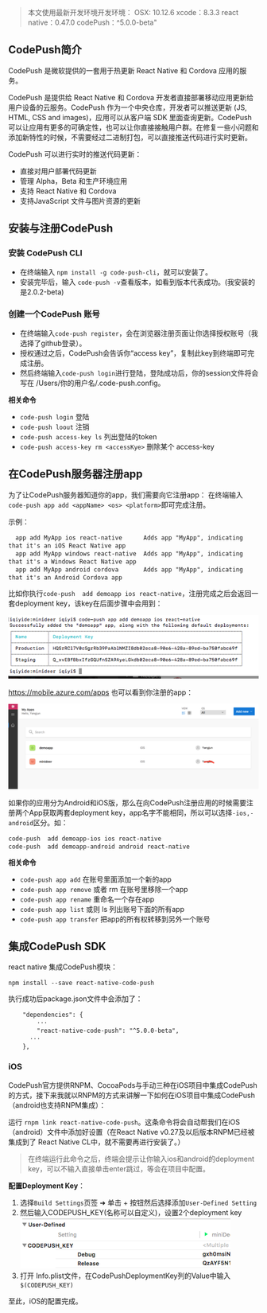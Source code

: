 >本文使用最新开发环境开发环境：
>OSX: 10.12.6
>xcode：8.3.3
>react native：0.47.0
>codePush：\^5.0.0-beta"

## CodePush简介
CodePush 是微软提供的一套用于热更新 React Native 和 Cordova 应用的服务。  

CodePush 是提供给 React Native 和 Cordova 开发者直接部署移动应用更新给用户设备的云服务。CodePush 作为一个中央仓库，开发者可以推送更新 (JS, HTML, CSS and images)，应用可以从客户端 SDK 里面查询更新。CodePush 可以让应用有更多的可确定性，也可以让你直接接触用户群。在修复一些小问题和添加新特性的时候，不需要经过二进制打包，可以直接推送代码进行实时更新。

CodePush 可以进行实时的推送代码更新：
  
* 直接对用户部署代码更新  
* 管理 Alpha，Beta 和生产环境应用  
* 支持 React Native 和 Cordova  
* 支持JavaScript 文件与图片资源的更新

## 安装与注册CodePush    
### 安装 CodePush CLI
* 在终端输入 `npm install -g code-push-cli`，就可以安装了。  
* 安装完毕后，输入 `code-push -v`查看版本，如看到版本代表成功。(我安装的是2.0.2-beta)

### 创建一个CodePush 账号  
* 在终端输入`code-push register`，会在浏览器注册页面让你选择授权账号（我选择了github登录）。  
* 授权通过之后，CodePush会告诉你“access key”，复制此key到终端即可完成注册。  
* 然后终端输入`code-push login`进行登陆，登陆成功后，你的session文件将会写在 /Users/你的用户名/.code-push.config。  

**相关命令**  

* `code-push login` 登陆  
* `code-push loout` 注销  
* `code-push access-key ls` 列出登陆的token  
* `code-push access-key rm <accessKye>` 删除某个 access-key  

## 在CodePush服务器注册app
为了让CodePush服务器知道你的app，我们需要向它注册app： 在终端输入`code-push app add <appName> <os> <platform>`即可完成注册。

示例：
```
  app add MyApp ios react-native      Adds app "MyApp", indicating that it's an iOS React Native app
  app add MyApp windows react-native  Adds app "MyApp", indicating that it's a Windows React Native app
  app add MyApp android cordova       Adds app "MyApp", indicating that it's an Android Cordova app
```
比如你执行`code-push  add demoapp ios react-native`，注册完成之后会返回一套deployment key，该key在后面步骤中会用到：

![在CodePush服务器注册app成功](在CodePush服务器注册app成功.png)

https://mobile.azure.com/apps 也可以看到你注册的app：

![网页查看](网页查看.png)

如果你的应用分为Android和iOS版，那么在向CodePush注册应用的时候需要注册两个App获取两套deployment key，app名字不能相同，所以可以选择`-ios,-android`区分。如：
```
code-push  add demoapp-ios ios react-native
code-push  add demoapp-android android react-native
```

**相关命令**   

* `code-push app add` 在账号里面添加一个新的app  
* `code-push app remove` 或者 rm 在账号里移除一个app  
* `code-push app rename` 重命名一个存在app  
* `code-push app list` 或则 ls 列出账号下面的所有app  
* `code-push app transfer` 把app的所有权转移到另外一个账号  

## 集成CodePush SDK  
react native 集成CodePush模块：
```
npm install --save react-native-code-push
```
执行成功后package.json文件中会添加了：
```
	"dependencies": {
		···
		"react-native-code-push": "^5.0.0-beta",
      ···
	},
```
### iOS
CodePush官方提供RNPM、CocoaPods与手动三种在iOS项目中集成CodePush的方式，接下来我就以RNPM的方式来讲解一下如何在iOS项目中集成CodePush（android也支持RNPM集成）：

运行 `rnpm link react-native-code-push`。这条命令将会自动帮我们在iOS（android）文件中添加好设置（在React Native v0.27及以后版本RNPM已经被集成到了 React Native CL中，就不需要再进行安装了。）
>在终端运行此命令之后，终端会提示让你输入ios和android的deployment key，可以不输入直接单击enter跳过，等会在项目中配置。

**配置Deployment Key**：
1. 选择`Build Settings`页签 ➜ 单击 + 按钮然后选择添加`User-Defined Setting` 
2. 然后输入CODEPUSH_KEY(名称可以自定义)，设置2个deployment key
![设置deploymentkey.png](设置deploymentkey.png)
3. 打开 Info.plist文件，在CodePushDeploymentKey列的Value中输入`$(CODEPUSH_KEY)`

至此，iOS的配置完成。


 
 











